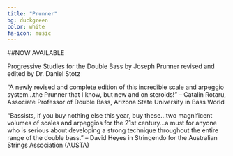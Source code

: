 ```yaml
---
title: "Prunner"
bg: duckgreen
color: white
fa-icon: music
---
```



##NOW AVAILABLE

Progressive Studies for the Double Bass by Joseph Prunner
revised and edited by Dr. Daniel Stotz

[linkid]: http://amzn.to/1eICsvo "Volume I: Major/Minor Scales and Arpeggios (327 pp.)"

[linkid]: http://amzn.to/1LQBkk2 "Volume II: Chromatic Scales and Fixed-Position Major and Minor Scales and Arpeggios"

[linkid]: http://amzn.to/1HWCfB5 "Volume I & II"

“A newly revised and complete edition of this incredible scale and arpeggio system…the Prunner that I know, but new and on steroids!” – Catalin Rotaru, Associate Professor of Double Bass, Arizona State University in Bass World

“Bassists, if you buy nothing else this year, buy these…two magnificent volumes of scales and arpeggios for the 21st century…a must for anyone who is serious about developing a strong technique throughout the entire range of the double bass.” – David Heyes in Stringendo for the Australian Strings Association (AUSTA)
